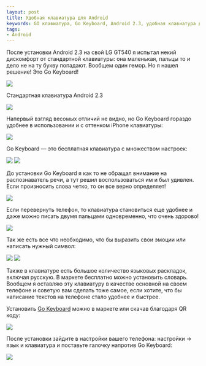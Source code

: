 ```yaml
---
layout: post
title: Удобная клавиатура для Android
keywords: GO клавиатура, Go Keyboard, Android 2.3, удобная клавиатура для андроид, удобная клавиатура, Android,
tags:
- Android
---
```


После установки Android 2.3 на свой LG GT540 я испытал некий дискомфорт от стандартной клавиатуры: она маленькая, пальцы то и дело не на ту букву попадают. Вообщем один гемор. Но я нашел решение! Это Go Keyboard!

<img src="{{ site.url }}/upload/article/2011/06/18/screen_00.png" class="center"/>

Стандартная клавиатура Android 2.3

<img src="{{ site.url }}/upload/article/2011/06/18/screen_01.png" class="center"/>

Напервый взгляд весомых отличий не видно, но Go Keyboard гораздо удобнее в использовании и с оттенком iPhone клавиатуры:

<img src="{{ site.url }}/upload/article/2011/06/18/screen_02.png" class="center"/>

Go Keyboard — это бесплатная клавиатура с множеством настроек:

<img src="{{ site.url }}/upload/article/2011/06/18/screen_03.png" class="center"/>
<img src="{{ site.url }}/upload/article/2011/06/18/screen_04.png" class="center"/>

До установки Go Keyboard я как то не обращал внимание на распознаватель речи, а тут решил воспользоваться им и был удивлен. Если произносить слова четко, то он все верно определяет!

<img src="{{ site.url }}/upload/article/2011/06/18/screen_05.png" class="center"/>

Если перевернуть телефон, то клавиатура становиться еще удобнее и даже можно писать двумя пальцами одновременно, что очень здорово!

<img src="{{ site.url }}/upload/article/2011/06/18/screen_06.png" class="center"/>

Так же есть все что необходимо, что бы выразить свои эмоции или написать нужный символ:

<img src="{{ site.url }}/upload/article/2011/06/18/screen_07.png" class="center"/>
<img src="{{ site.url }}/upload/article/2011/06/18/screen_08.png" class="center"/>

Также в клавиатуре есть большое количество языковых раскладок, включая русскую. В маркете бесплатно можно установить словарь. Вообщем я оставляю эту клавиатуру в качестве основной на своем телефоне и советую вам сделать тоже самое, если хотите, что бы написание текстов на телефоне стало удобнее и быстрее.

Установить <a href="http://goo.gl/uP38jQ">Go Keyboard</a> можно в маркете или скачав благодаря QR коду:

<img src="{{ site.url }}/upload/article/2011/06/18/qr_00.gif" class="center"/>

После установки зайдите в настройки вашего телефона: настройки &rarr; язык и клавиатура и поставьте галочку напротив Go Keyboard:

<img src="{{ site.url }}/upload/article/2011/06/18/screen_09.png" class="center"/>